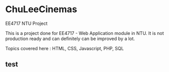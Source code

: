 # ChuLeeCinemas
EE4717 NTU Project

This is a project done for EE4717 - Web Application module in NTU. It is not production ready and can definitely can be improved by a lot.

Topics covered here : HTML, CSS, Javascript, PHP, SQL
## test
